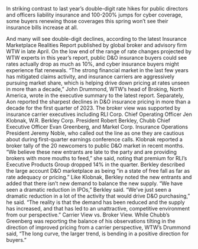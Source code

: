 In striking contrast to last year’s double-digit rate hikes for public directors and officers liability insurance and 100-200% jumps for cyber coverage, some buyers renewing those coverages this spring won’t see their insurance bills increase at all.

And many will see double-digit declines, according to the latest Insurance Marketplace Realities Report published by global broker and advisory firm WTW in late April. On the low end of the range of rate changes projected by WTW experts in this year’s report, public D&O insurance buyers could see rates actually drop as much as 10%, and cyber insurance buyers might experience flat renewals.
“The strong financial market in the last few years has mitigated claims activity, and insurance carriers are aggressively pursuing market share, which is helping drive down pricing at rates unseen in more than a decade,” John Drummond, WTW’s head of Broking, North America, wrote in the executive summary to the latest report.
Separately, Aon reported the sharpest declines in D&O insurance pricing in more than a decade for the first quarter of 2023.
The broker view was supported by insurance carrier executives including RLI Corp. Chief Operating Officer Jen Klobnak, W.R. Berkley Corp. President Robert Berkley, Chubb Chief Executive Officer Evan Greenberg, and Markel Corp. Insurance Operations President Jeremy Noble, who called out the line as one they are cautious about during first-quarter earnings conference calls.
Klobnak reported a broker tally of the 20 newcomers to public D&O market in recent months. “We believe these new entrants are late to the party and are providing brokers with more mouths to feed,” she said, noting that premium for RLI’s Executive Products Group dropped 14% in the quarter.
Berkley described the large account D&O marketplace as being “in a state of free fall as far as rate adequacy or pricing.” Like Klobnak, Berkley noted the new entrants and added that there isn’t new demand to balance the new supply. “We have seen a dramatic reduction in IPOs,” Berkley said. “We’ve just seen a dramatic reduction in a lot of the activity that would drive D&O purchasing,” he said.
“The reality is that the demand has been reduced and the supply has increased, and that has led to an unattractive, competitive environment from our perspective.”
Carrier View vs. Broker View. While Chubb’s Greenberg was reporting the balance of his observations tilting in the direction of improved pricing from a carrier perspective, WTW’s Drummond said, “The long curve, the larger trend, is bending in a positive direction for buyers.”